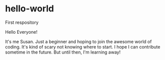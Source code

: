 # hello-world
First respository

Hello Everyone!

It's me Susan.  Just a beginner and hoping to join the awesome world of coding.  It's kind of scary not knowing where to start.  I hope I can contribute sometime in the future.  But until then, I'm learning away!
